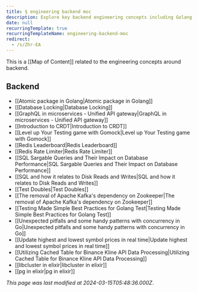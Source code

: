 ```yaml
---
title: § engineering backend moc
description: Explore key backend engineering concepts including Golang atomic packages, database locking, GraphQL microservices, Redis tools, SQL optimization, concurrency patterns, and effective testing strategies.
date: null
recurringTemplate: true
recurringTemplateName: engineering-backend-moc
redirect:
  - /s/Zhr-EA
---
```


This is a [[Map of Content]] related to the engineering concepts around backend.

## Backend

- [[Atomic package in Golang|Atomic package in Golang]]
- [[Database Locking|Database Locking]]
- [[GraphQL in microservices - Unified API gateway|GraphQL in microservices - Unified API gateway]]
- [[Introduction to CRDT|Introduction to CRDT]]
- [[Level up Your Testing game with Gomock|Level up Your Testing game with Gomock]]
- [[Redis Leaderboard|Redis Leaderboard]]
- [[Redis Rate Limiter|Redis Rate Limiter]]
- [[SQL Sargable Queries and Their Impact on Database Performance|SQL Sargable Queries and Their Impact on Database Performance]]
- [[SQL and how it relates to Disk Reads and Writes|SQL and how it relates to Disk Reads and Writes]]
- [[Test Doubles|Test Doubles]]
- [[The removal of Apache Kafka's dependency on Zookeeper|The removal of Apache Kafka's dependency on Zookeeper]]
- [[Testing Made Simple Best Practices for Golang Test|Testing Made Simple Best Practices for Golang Test]]
- [[Unexpected pitfalls and some handy patterns with concurrency in Go|Unexpected pitfalls and some handy patterns with concurrency in Go]]
- [[Update highest and lowest symbol prices in real time|Update highest and lowest symbol prices in real time]]
- [[Utilizing Cached Table for Binance Kline API Data Processing|Utilizing Cached Table for Binance Kline API Data Processing]]
- [[libcluster in elixir|libcluster in elixir]]
- [[pg in elixir|pg in elixir]]

_This page was last modified at 2024-03-15T05:48:36.000Z_.
